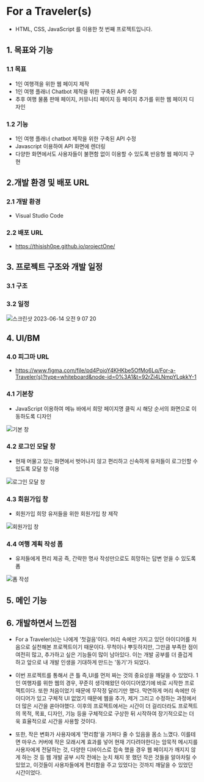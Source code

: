 # For a Traveler(s)
* HTML, CSS, JavaScript 를 이용한 첫 번째 프로젝트입니다.

## 1. 목표와 기능
### 1.1 목표
* 1인 여행객을 위한 웹 페이지 제작
* 1인 여행 플래너 Chatbot 제작을 위한 구축된 API 수정
* 추후 여행 물품 판매 페이지, 커뮤니티 페이지 등 페이지 추가를 위한 웹 페이지 디자인
### 1.2 기능
* 1인 여행 플래너 chatbot 제작을 위한 구축된 API 수정
* Javascript 이용하여 API 화면에 렌더링
* 다양한 화면에서도 사용자들이 불편함 없이 이용할 수 있도록 반응형 웹 페이지 구현

## 2.개발 환경 및 배포 URL
### 2.1 개발 환경
* Visual Studio Code
### 2.2 배포 URL
* https://thisish0pe.github.io/projectOne/
## 3. 프로젝트 구조와 개발 일정
### 3.1 구조
### 3.2 일정

![스크린샷 2023-06-14 오전 9 07 20](https://github.com/Thisish0pe/projectOne/assets/130428546/b9db5606-3406-464a-8cd9-347ef5c6df20)

## 4. Ul/BM
### 4.0 피그마 URL
* https://www.figma.com/file/pd4PoioY4KHKbe5OfMo6Lq/For-a-Traveler(s)?type=whiteboard&node-id=0%3A1&t=92rZi4LNmpYLqkkY-1
### 4.1 기본창
* JavaScript 이용하여 메뉴 바에서 희망 페이지명 클릭 시 해당 순서의 화면으로 이동하도록 디자인

![기본 창](https://github.com/Thisish0pe/projectOne/assets/130428546/ad720030-7196-4ba0-95fd-dca810ea3836)
### 4.2 로그인 모달 창
* 현재 머물고 있는 화면에서 벗어나지 않고 편리하고 신속하게 유저들이 로그인할 수 있도록 모달 창 이용

![로그인 모달 창](https://github.com/Thisish0pe/projectOne/assets/130428546/ced29066-1549-4bc6-9d37-c34481d23fbd)
### 4.3 회원가입 창
* 회원가입 희망 유저들을 위한 회원가입 창 제작

![회원가입 창](https://github.com/Thisish0pe/projectOne/assets/130428546/4512495e-d092-469c-9921-9204ea7313df)
### 4.4 여행 계획 작성 폼
* 유저들에게 편리 제공 즉, 간략한 명사 작성만으로도 희망하는 답변 얻을 수 있도록 폼

![폼 작성](https://github.com/Thisish0pe/projectOne/assets/130428546/eb0bae3d-1842-40a7-850b-515510dc5bdc)

## 5. 메인 기능

## 6. 개발하면서 느낀점
* For a Traveler(s)는 나에게 '첫걸음'이다. 머리 속에만 가지고 있던 아이디어를 처음으로 실천해본 프로젝트이기 때문이다. 무척이나 뿌듯하지만, 그만큼 부족한 점이 여전히 많고, 추가하고 싶은 기능들이 많이 남아있다. 이는 개발 공부를 더 즐겁게 하고 앞으로 내 개발 인생을 기대하게 만드는 '동기'가 되었다.
  
* 이번 프로젝트를 통해서 큰 틀 즉,UI를 먼저 짜는 것의 중요성을 깨달을 수 있었다. 1인 여행자를 위한 웹의 경우, 꾸준히 생각해왔던 아이디어였기에 바로 시작한 프로젝트이다. 또한 처음이었기 때문에 무작정 달리기만 했다. 막연하게 머리 속에만 아이디어가 있고 구체적 UI 없었기 때문에 웹을 추가, 제거 그리고 수정하는 과정에서 더 많은 시간을 쏟아야했다. 이후의 프로젝트에서는 시간이 더 걸리더라도 프로젝트의 목적, 목표, 디자인, 기능 등을 구체적으로 구상한 뒤 시작하여 장기적으로는 더욱 효율적으로 시간을 사용할 것이다.
  
* 또한, 작은 변화가 사용자에게 '편리함'을 가져다 줄 수 있음을 몸소 느꼈다. 이를테면 마우스 커버에 작은 모래시계 효과를 넣어 현재 기다려야한다는 암묵적 메시지를 사용자에게 전달하는 것, 다양한 디바이스로 접속 했을 경우 웹 페이지가 깨지지 않게 하는 것 등 웹 개발 공부 시작 전에는 눈치 채지 못 했던 작은 것들을 알아차릴 수 있었고, 이것들이 사용자들에게 편리함을 주고 있었다는 것까지 깨달을 수 있었던 시간이었다.
